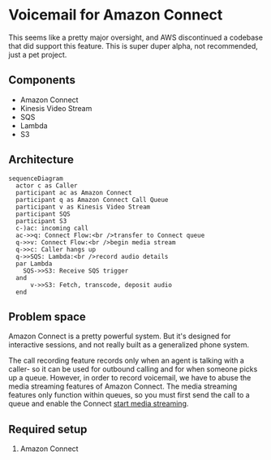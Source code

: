 # Voicemail for Amazon Connect
This seems like a pretty major oversight, and AWS discontinued a codebase that did support this feature.
This is super duper alpha, not recommended, just a pet project.

## Components
- Amazon Connect
- Kinesis Video Stream
- SQS
- Lambda
- S3

## Architecture
```mermaid
sequenceDiagram
  actor c as Caller
  participant ac as Amazon Connect
  participant q as Amazon Connect Call Queue
  participant v as Kinesis Video Stream
  participant SQS
  participant S3
  c-)ac: incoming call
  ac->>q: Connect Flow:<br />transfer to Connect queue
  q->>v: Connect Flow:<br />begin media stream
  q->>c: Caller hangs up
  q->>SQS: Lambda:<br />record audio details
  par Lambda
    SQS->>S3: Receive SQS trigger
  and
      v->>S3: Fetch, transcode, deposit audio
  end
```

## Problem space
Amazon Connect is a pretty powerful system.
But it's designed for interactive sessions, and not really built as a generalized phone system.

The call recording feature records only when an agent is talking with a caller- so it can be used for outbound calling and for when someone picks up a queue.
However, in order to record voicemail, we have to abuse the media streaming features of Amazon Connect.
The media streaming features only function within queues, so you must first send the call to a queue and enable the Connect [start media streaming](https://docs.aws.amazon.com/connect/latest/adminguide/start-media-streaming.html).


## Required setup
1. Amazon Connect